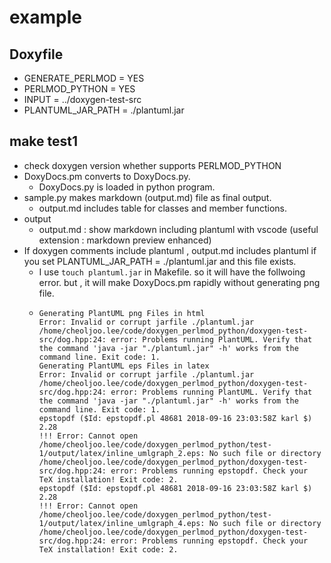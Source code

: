 # example

## Doxyfile
- GENERATE_PERLMOD = YES
- PERLMOD_PYTHON = YES
- INPUT =  ../doxygen-test-src
- PLANTUML_JAR_PATH = ./plantuml.jar

## make test1
- check doxygen version whether supports PERLMOD_PYTHON
- DoxyDocs.pm converts to DoxyDocs.py.
  - DoxyDocs.py is loaded in python program.
- sample.py makes markdown (output.md) file as final output.
  - output.md includes table for classes and member functions.
- output
  - output.md : show markdown including plantuml with vscode (useful extension : markdown preview enhanced)
- If doxygen comments include plantuml , output.md includes plantuml   if you set PLANTUML_JAR_PATH = ./plantuml.jar and this file exists.
  - I use `touch plantuml.jar` in Makefile. so it will have the follwoing error. but , it will make DoxyDocs.pm rapidly without generating png file.
  - ```
    Generating PlantUML png Files in html
    Error: Invalid or corrupt jarfile ./plantuml.jar
    /home/cheoljoo.lee/code/doxygen_perlmod_python/doxygen-test-src/dog.hpp:24: error: Problems running PlantUML. Verify that the command 'java -jar "./plantuml.jar" -h' works from the command line. Exit code: 1.
    Generating PlantUML eps Files in latex
    Error: Invalid or corrupt jarfile ./plantuml.jar
    /home/cheoljoo.lee/code/doxygen_perlmod_python/doxygen-test-src/dog.hpp:24: error: Problems running PlantUML. Verify that the command 'java -jar "./plantuml.jar" -h' works from the command line. Exit code: 1.
    epstopdf ($Id: epstopdf.pl 48681 2018-09-16 23:03:58Z karl $) 2.28
    !!! Error: Cannot open /home/cheoljoo.lee/code/doxygen_perlmod_python/test-1/output/latex/inline_umlgraph_2.eps: No such file or directory
    /home/cheoljoo.lee/code/doxygen_perlmod_python/doxygen-test-src/dog.hpp:24: error: Problems running epstopdf. Check your TeX installation! Exit code: 2.
    epstopdf ($Id: epstopdf.pl 48681 2018-09-16 23:03:58Z karl $) 2.28
    !!! Error: Cannot open /home/cheoljoo.lee/code/doxygen_perlmod_python/test-1/output/latex/inline_umlgraph_4.eps: No such file or directory
    /home/cheoljoo.lee/code/doxygen_perlmod_python/doxygen-test-src/dog.hpp:24: error: Problems running epstopdf. Check your TeX installation! Exit code: 2.
    ```
